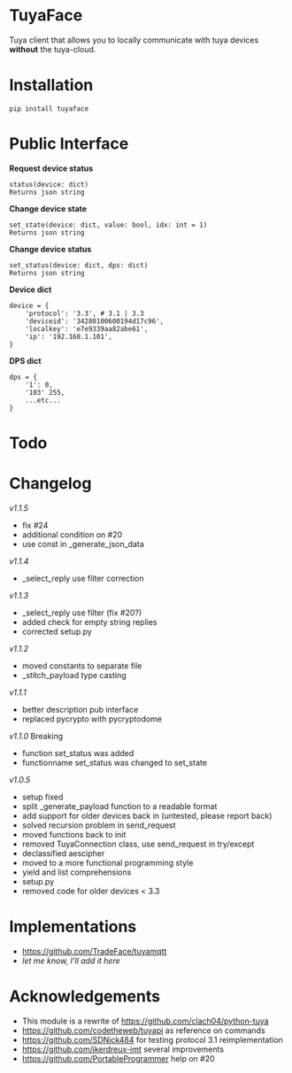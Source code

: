 TuyaFace
===================

Tuya client that allows you to locally communicate with tuya devices __without__ the tuya-cloud.

Installation
================
```
pip install tuyaface
```

Public Interface
==================

__Request device status__
```
status(device: dict)
Returns json string
```

__Change device state__
```
set_state(device: dict, value: bool, idx: int = 1)
Returns json string
```

__Change device status__
```
set_status(device: dict, dps: dict)
Returns json string
```

__Device dict__
```
device = {
    'protocol': '3.3', # 3.1 | 3.3
    'deviceid': '34280100600194d17c96',
    'localkey': 'e7e9339aa82abe61',
    'ip': '192.168.1.101',            
}
```
__DPS dict__
```
dps = {
    '1': 0,
    '103' 255,
    ...etc...
}
```


Todo
==================


Changelog
==================
*v1.1.5*
- fix #24
- additional condition on #20
- use const in _generate_json_data 

*v1.1.4*
- _select_reply use filter correction

*v1.1.3*
- _select_reply use filter (fix #20?)
- added check for empty string replies 
- corrected setup.py

*v1.1.2*
- moved constants to separate file
- _stitch_payload type casting

*v1.1.1*
- better description pub interface
- replaced pycrypto with pycryptodome

*v1.1.0* Breaking
- function set_status was added
- functionname set_status was changed to set_state

*v1.0.5*
- setup fixed
- split _generate_payload function to a readable format
- add support for older devices back in (untested, please report back)
- solved recursion problem in send_request
- moved functions back to init
- removed TuyaConnection class, use send_request in try/except
- declassified aescipher
- moved to a more functional programming style
- yield and list comprehensions
- setup.py
- removed code for older devices < 3.3 

Implementations
================
- https://github.com/TradeFace/tuyamqtt
- _let me know, I'll add it here_

Acknowledgements
=================
- This module is a rewrite of https://github.com/clach04/python-tuya
- https://github.com/codetheweb/tuyapi as reference on commands 
- https://github.com/SDNick484 for testing protocol 3.1 reimplementation
- https://github.com/jkerdreux-imt several improvements
- https://github.com/PortableProgrammer help on #20